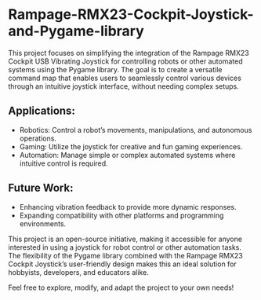 # Rampage-RMX23-Cockpit-Joystick-and-Pygame-library

This project focuses on simplifying the integration of the Rampage RMX23 Cockpit USB Vibrating Joystick for controlling robots or other automated systems using the Pygame library. The goal is to create a versatile command map that enables users to seamlessly control various devices through an intuitive joystick interface, without needing complex setups.

## Applications:
- Robotics: Control a robot’s movements, manipulations, and autonomous operations.
- Gaming: Utilize the joystick for creative and fun gaming experiences.
- Automation: Manage simple or complex automated systems where intuitive control is required.
## Future Work:
- Enhancing vibration feedback to provide more dynamic responses.
- Expanding compatibility with other platforms and programming environments.

This project is an open-source initiative, making it accessible for anyone interested in using a joystick for robot control or other automation tasks. The flexibility of the Pygame library combined with the Rampage RMX23 Cockpit Joystick’s user-friendly design makes this an ideal solution for hobbyists, developers, and educators alike.

Feel free to explore, modify, and adapt the project to your own needs!

